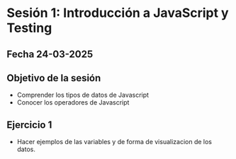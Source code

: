 # Sesión 1: Introducción a JavaScript y Testing

## Fecha 24-03-2025

## Objetivo de la sesión

- Comprender los tipos de datos de Javascript
- Conocer los operadores de Javascript

## Ejercicio 1

- Hacer ejemplos de las variables y de forma de visualizacion de los datos.
